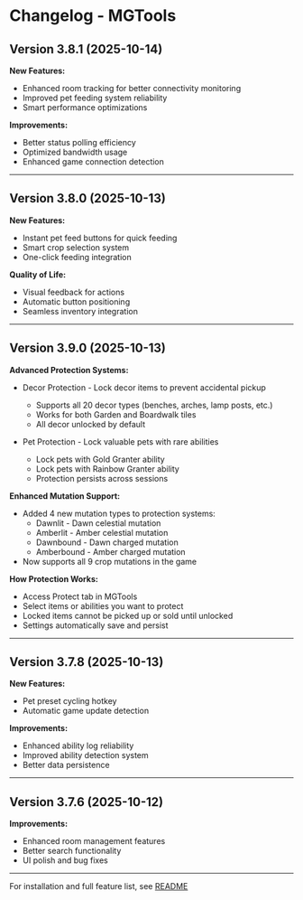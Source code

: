 # Changelog - MGTools

## Version 3.8.1 (2025-10-14)

**New Features:**
- Enhanced room tracking for better connectivity monitoring
- Improved pet feeding system reliability
- Smart performance optimizations

**Improvements:**
- Better status polling efficiency
- Optimized bandwidth usage
- Enhanced game connection detection

---

## Version 3.8.0 (2025-10-13)

**New Features:**
- Instant pet feed buttons for quick feeding
- Smart crop selection system
- One-click feeding integration

**Quality of Life:**
- Visual feedback for actions
- Automatic button positioning
- Seamless inventory integration

---

## Version 3.9.0 (2025-10-13)

**Advanced Protection Systems:**
- Decor Protection - Lock decor items to prevent accidental pickup
  - Supports all 20 decor types (benches, arches, lamp posts, etc.)
  - Works for both Garden and Boardwalk tiles
  - All decor unlocked by default

- Pet Protection - Lock valuable pets with rare abilities
  - Lock pets with Gold Granter ability
  - Lock pets with Rainbow Granter ability
  - Protection persists across sessions

**Enhanced Mutation Support:**
- Added 4 new mutation types to protection systems:
  - Dawnlit - Dawn celestial mutation
  - Amberlit - Amber celestial mutation
  - Dawnbound - Dawn charged mutation
  - Amberbound - Amber charged mutation
- Now supports all 9 crop mutations in the game

**How Protection Works:**
- Access Protect tab in MGTools
- Select items or abilities you want to protect
- Locked items cannot be picked up or sold until unlocked
- Settings automatically save and persist

---

## Version 3.7.8 (2025-10-13)

**New Features:**
- Pet preset cycling hotkey
- Automatic game update detection

**Improvements:**
- Enhanced ability log reliability
- Improved ability detection system
- Better data persistence

---

## Version 3.7.6 (2025-10-12)

**Improvements:**
- Enhanced room management features
- Better search functionality
- UI polish and bug fixes

---

For installation and full feature list, see [README](README.md)
